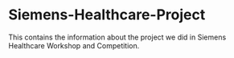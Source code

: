 # Siemens-Healthcare-Project
This contains the information about the project we did in Siemens Healthcare Workshop and Competition.
